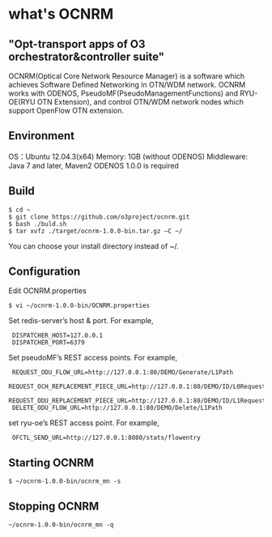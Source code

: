 # what's OCNRM
"Opt-transport apps of O3 orchestrator&amp;controller suite"
---
OCNRM(Optical Core Network Resource Manager) is a software which achieves Software Defined Networking in OTN/WDM network.
OCNRM works with ODENOS, PseudoMF(PseudoManagementFunctions) and RYU-OE(RYU OTN Extension), and control OTN/WDM network nodes which support OpenFlow OTN extension.

 Environment
--------------------------
OS：Ubuntu 12.04.3(x64)
Memory: 1GB (without ODENOS)
Middleware: Java 7 and later, Maven2
ODENOS 1.0.0 is required


 Build
--------------------------

    $ cd ~
    $ git clone https://github.com/o3project/ocnrm.git
    $ bash ./buld.sh
    $ tar xvfz ./target/ocnrm-1.0.0-bin.tar.gz –C ~/

You can choose your install directory instead of ~/.

 Configuration
--------------------------

Edit OCNRM.properties

    $ vi ~/ocnrm-1.0.0-bin/OCNRM.properties

Set redis-server’s host & port. For example, 

     DISPATCHER_HOST=127.0.0.1
     DISPATCHER_PORT=6379

Set pseudoMF’s REST access points. For example,

     REQUEST_ODU_FLOW_URL=http://127.0.0.1:80/DEMO/Generate/L1Path
     REQUEST_OCH_REPLACEMENT_PIECE_URL=http://127.0.0.1:80/DEMO/ID/L0Request
     REQUEST_ODU_REPLACEMENT_PIECE_URL=http://127.0.0.1:80/DEMO/ID/L1Request
     DELETE_ODU_FLOW_URL=http://127.0.0.1:80/DEMO/Delete/L1Path
 
set ryu-oe’s REST access point. For example,

     OFCTL_SEND_URL=http://127.0.0.1:8080/stats/flowentry


 Starting OCNRM
--------------------------

    $ ~/ocnrm-1.0.0-bin/ocnrm_mn -s


 Stopping OCNRM
--------------------------

    ~/ocnrm-1.0.0-bin/ocnrm_mn -q
